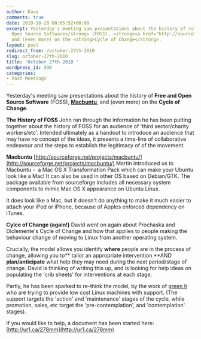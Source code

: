 ```yaml
---
author: Dave
comments: true
date: 2010-10-28 08:05:52+00:00
excerpt: Yesterday's meeting saw presentations about the history of <strong>Free and
  Open Source Software</strong> (FOSS), <strong><a href="http://sourceforge.net/projects/macbuntu/">Macbuntu</a></strong>,
  and (even more) on the <strong>Cycle of Change</strong>.
layout: post
redirect_from: /october-27th-2010
slug: october-27th-2010
title: 'October 27th 2010 '
wordpress_id: 590
categories:
- Past Meetings
---
```


Yesterday's meeting saw presentations about the history of **Free and Open Source Software** (FOSS), **[Macbuntu](http://sourceforge.net/projects/macbuntu/)**, and (even more) on the **Cycle of Change**.

**The History of FOSS**
John ran through the information he has been putting together about the history of FOSS for an audience of 'third sector/charity workers/etc'. Intended ultimately as a handout to introduce an audience that may have no concept of the ideas, it presents a time-line of collaborative endeavour and the steps to establish the legitimacy of of the movement.

**Macbuntu**
[http://sourceforge.net/projects/macbuntu/](http://sourceforge.net/projects/macbuntu/)
Martin introduced us to Macbuntu -  a Mac OS X Transformation Pack which can make your Ubuntu look like a Mac! It can also be used in other OS based on Debian/GTK. The package available from sourceforge includes all necessary system components to mimic Mac OS X appearance on Ubuntu Linux.

It does look like a Mac, but it doesn't do anything to make it much easier to attach your iPod or iPhone, because of Apples enforced dependency on iTunes.

**Cylce of Change (again!)**
David went on again about Prochaska and Diclemente's Cycle of Change and how that applies to people making the behaviour change of moving to Linux from another operating system.

Crucially, the model allows you identify **where** people are in the process of change, allowing you to** tailor an appropriate intervention **AND **plan/anticipate** what help they may need during the next period/stage of change. David is thinking of writing this up, and is looking for help ideas on populating the 'crib sheets' for interventions at each stage.

Partly, he has been sparked to re-think the model, by the work of [green h](http://www.greenh.co.uk/) who are trying to provide low cost Linux machines with support. (The support targets the 'action' and 'maintenance' stages of the cycle, while promotion, sales, etc target the 'pre-contemplation', and 'contemplation' stages).

If you would like to help, a document has been started here: [http://ur1.ca/278mm](http://ur1.ca/278mm)
